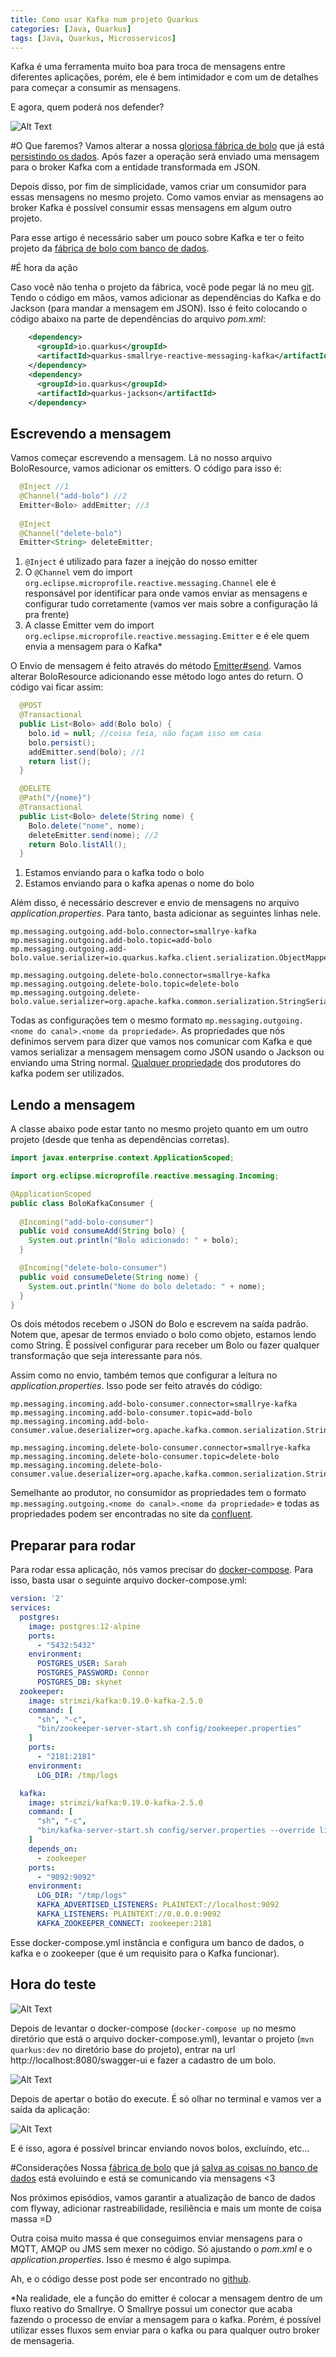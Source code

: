 ```yaml
---
title: Como usar Kafka num projeto Quarkus
categories: [Java, Quarkus]
tags: [Java, Quarkus, Microsservicos]
---
```


Kafka é uma ferramenta muito boa para troca de mensagens entre diferentes aplicações, porém, ele é bem intimidador e com um de detalhes para começar a consumir as mensagens. 

E agora, quem poderá nos defender?

![Alt Text](https://dev-to-uploads.s3.amazonaws.com/i/o7ytg0exznaok9zjq3yq.jpg)

#O Que faremos?
Vamos alterar a nossa [gloriosa fábrica de bolo](https://dev.to/lucasscharf/quarkus-openapi-uma-combinacao-tao-boa-que-deveria-se-chamar-bolo-de-chocolate-4eb7) que já está [persistindo os dados](https://dev.to/lucasscharf/trabalhando-com-jpa-quarkus-panache-e-bolo-de-chocolate-36k7). Após fazer a operação será enviado uma mensagem para o broker Kafka com a entidade transformada em JSON.

Depois disso, por fim de simplicidade, vamos criar um consumidor para essas mensagens no mesmo projeto. Como vamos enviar as mensagens ao broker Kafka é possível consumir essas mensagens em algum outro projeto. 

Para esse artigo é necessário saber um pouco sobre Kafka e ter o feito projeto da [fábrica de bolo com banco de dados](https://dev.to/lucasscharf/trabalhando-com-jpa-quarkus-panache-e-bolo-de-chocolate-36k7). 

#É hora da ação

Caso você não tenha o projeto da fábrica, você pode pegar lá no meu [git](https://github.com/lucasscharf/blog-posts-code/tree/master/jpa-panache). Tendo o código em mãos, vamos adicionar as dependências do Kafka e do Jackson (para mandar a mensagem em JSON). Isso é feito colocando o código abaixo na parte de dependências do arquivo *pom.xml*:

```xml
    <dependency>
      <groupId>io.quarkus</groupId>
      <artifactId>quarkus-smallrye-reactive-messaging-kafka</artifactId>
    </dependency>
    <dependency>
      <groupId>io.quarkus</groupId>
      <artifactId>quarkus-jackson</artifactId>
    </dependency>
```

## Escrevendo a mensagem
Vamos começar escrevendo a mensagem. Lá no nosso arquivo BoloResource, vamos adicionar os emitters. O código para isso é:

```java
  @Inject //1
  @Channel("add-bolo") //2
  Emitter<Bolo> addEmitter; //3
  
  @Inject
  @Channel("delete-bolo")
  Emitter<String> deleteEmitter;
```

1. ``@Inject`` é utilizado para fazer a inejção do nosso emitter
2. O ``@Channel`` vem do import ``org.eclipse.microprofile.reactive.messaging.Channel`` ele é responsável por identificar para onde vamos enviar as mensagens e configurar tudo corretamente (vamos ver mais sobre a configuração lá pra frente)
3. A classe Emitter vem do import ``org.eclipse.microprofile.reactive.messaging.Emitter`` e é ele quem envia a mensagem para o Kafka*

O Envio de mensagem é feito através do método [Emitter#send](https://smallrye.io/smallrye-reactive-messaging/2.0.1/apidocs/org/eclipse/microprofile/reactive/messaging/Emitter.html). Vamos alterar BoloResource adicionando  esse método logo antes do return. O código vai ficar assim:

```java
  @POST
  @Transactional
  public List<Bolo> add(Bolo bolo) {
    bolo.id = null; //coisa feia, não façam isso em casa
    bolo.persist();
    addEmitter.send(bolo); //1
    return list();
  }

  @DELETE
  @Path("/{nome}")
  @Transactional
  public List<Bolo> delete(String nome) {
    Bolo.delete("nome", nome);
    deleteEmitter.send(nome); //2
    return Bolo.listAll();
  }
```

1. Estamos enviando para o kafka todo o bolo
2. Estamos enviando para o kafka apenas o nome do bolo

Além disso, é necessário descrever e envio de mensagens no arquivo *application.properties*. Para tanto, basta adicionar as seguintes linhas nele. 

```properties
mp.messaging.outgoing.add-bolo.connector=smallrye-kafka
mp.messaging.outgoing.add-bolo.topic=add-bolo
mp.messaging.outgoing.add-bolo.value.serializer=io.quarkus.kafka.client.serialization.ObjectMapperSerializer

mp.messaging.outgoing.delete-bolo.connector=smallrye-kafka
mp.messaging.outgoing.delete-bolo.topic=delete-bolo
mp.messaging.outgoing.delete-bolo.value.serializer=org.apache.kafka.common.serialization.StringSerializer
```

Todas as configurações tem o mesmo formato ``mp.messaging.outgoing.<nome do canal>.<nome da propriedade>``. As propriedades que nós definimos servem para dizer que vamos nos comunicar com Kafka e que vamos serializar a mensagem mensagem como JSON usando o Jackson ou enviando uma String normal. 
[Qualquer propriedade](https://docs.confluent.io/platform/current/installation/configuration/producer-configs.html) dos produtores do kafka podem ser utilizados. 

## Lendo a mensagem
A classe abaixo pode estar tanto no mesmo projeto quanto em um outro projeto (desde que tenha as dependências corretas). 

```java
import javax.enterprise.context.ApplicationScoped;

import org.eclipse.microprofile.reactive.messaging.Incoming;

@ApplicationScoped
public class BoloKafkaConsumer {
  
  @Incoming("add-bolo-consumer")
  public void consumeAdd(String bolo) {
    System.out.println("Bolo adicionado: " + bolo);
  }

  @Incoming("delete-bolo-consumer")
  public void consumeDelete(String nome) {
    System.out.println("Nome do bolo deletado: " + nome);
  }
}
```

Os dois métodos recebem o JSON do Bolo e escrevem na saída padrão. Notem que, apesar de termos enviado o bolo como objeto, estamos lendo como String. É possível configurar para receber um Bolo ou fazer qualquer transformação que seja interessante para nós. 

Assim como no envio, também temos que configurar a leitura no *application.properties*. Isso pode ser feito através do código:

```properties
mp.messaging.incoming.add-bolo-consumer.connector=smallrye-kafka
mp.messaging.incoming.add-bolo-consumer.topic=add-bolo
mp.messaging.incoming.add-bolo-consumer.value.deserializer=org.apache.kafka.common.serialization.StringDeserializer

mp.messaging.incoming.delete-bolo-consumer.connector=smallrye-kafka
mp.messaging.incoming.delete-bolo-consumer.topic=delete-bolo
mp.messaging.incoming.delete-bolo-consumer.value.deserializer=org.apache.kafka.common.serialization.StringDeserializer
```

Semelhante ao produtor, no consumidor as propriedades tem o formato ``mp.messaging.outgoing.<nome do canal>.<nome da propriedade>`` e todas as propriedades podem ser encontradas no site da [confluent](https://docs.confluent.io/platform/current/installation/configuration/consumer-configs.html).

## Preparar para rodar

Para rodar essa aplicação, nós vamos precisar do [docker-compose](https://docs.docker.com/compose/). Para isso, basta usar o seguinte arquivo docker-compose.yml:

```yml
version: '2'
services:
  postgres:
    image: postgres:12-alpine
    ports: 
      - "5432:5432"
    environment:
      POSTGRES_USER: Sarah
      POSTGRES_PASSWORD: Connor
      POSTGRES_DB: skynet
  zookeeper:
    image: strimzi/kafka:0.19.0-kafka-2.5.0
    command: [
      "sh", "-c",
      "bin/zookeeper-server-start.sh config/zookeeper.properties"
    ]
    ports:
      - "2181:2181"
    environment:
      LOG_DIR: /tmp/logs

  kafka:
    image: strimzi/kafka:0.19.0-kafka-2.5.0
    command: [
      "sh", "-c",
      "bin/kafka-server-start.sh config/server.properties --override listeners=$${KAFKA_LISTENERS} --override advertised.listeners=$${KAFKA_ADVERTISED_LISTENERS} --override zookeeper.connect=$${KAFKA_ZOOKEEPER_CONNECT}"
    ]
    depends_on:
      - zookeeper
    ports:
      - "9092:9092"
    environment:
      LOG_DIR: "/tmp/logs"
      KAFKA_ADVERTISED_LISTENERS: PLAINTEXT://localhost:9092
      KAFKA_LISTENERS: PLAINTEXT://0.0.0.0:9092
      KAFKA_ZOOKEEPER_CONNECT: zookeeper:2181
```

Esse docker-compose.yml instância e configura um banco de dados, o kafka e o zookeeper (que é um requisito para o Kafka funcionar). 

## Hora do teste

![Alt Text](https://dev-to-uploads.s3.amazonaws.com/i/71nxc1jpg0rj5vaea7r4.jpg)

Depois de levantar o docker-compose (``docker-compose up`` no mesmo diretório que está o arquivo docker-compose.yml), levantar o projeto (``mvn quarkus:dev`` no diretório base do projeto), entrar na url http://localhost:8080/swagger-ui e fazer a cadastro de um bolo.

![Alt Text](https://dev-to-uploads.s3.amazonaws.com/i/ig2p7d8h6nhhmipdofu4.png)

Depois de apertar o botão do execute. É só olhar no terminal e vamos ver a saída da aplicação:

![Alt Text](https://dev-to-uploads.s3.amazonaws.com/i/xi7cdre96en0y8yi0nhu.png)

E é isso, agora é possível brincar enviando novos bolos, excluíndo, etc...

#Considerações
Nossa [fábrica de bolo](https://dev.to/lucasscharf/quarkus-openapi-uma-combinacao-tao-boa-que-deveria-se-chamar-bolo-de-chocolate-4eb7) que já [salva as coisas no banco de dados](https://dev.to/lucasscharf/trabalhando-com-jpa-quarkus-panache-e-bolo-de-chocolate-36k7) está evoluindo e está se comunicando via mensagens <3

Nos próximos episódios, vamos garantir a atualização de banco de dados com flyway, adicionar rastreabilidade, resiliência e mais um monte de coisa massa =D

Outra coisa muito massa é que conseguimos enviar mensagens para o MQTT, AMQP ou JMS sem mexer no código. Só ajustando o *pom.xml* e o *application.properties*. Isso é mesmo é algo supimpa. 

Ah, e o código desse post pode ser encontrado no [github](https://github.com/lucasscharf/blog-posts-code/tree/master/kafka-consumer-emitter).

*Na realidade, ele a função do emitter é colocar a mensagem dentro de um fluxo reativo do Smallrye. O Smallrye possui um conector que acaba fazendo o processo de enviar a mensagem para o kafka. Porém, é possível utilizar esses fluxos sem enviar para o kafka ou para qualquer outro broker de mensageria. 
